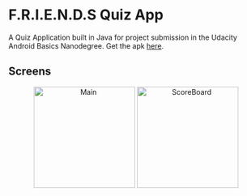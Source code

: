 # F.R.I.E.N.D.S Quiz App
A Quiz Application built in Java for project submission in the Udacity Android Basics Nanodegree.
Get the apk [here](https://drive.google.com/open?id=1g34K0EPO0McJQiTKxpVWvSk64aOjNNs8 "quiz_app.apk").

## Screens

<p align="center">
  <img src="https://user-images.githubusercontent.com/50942732/81470927-4c435c80-920b-11ea-910b-50939abfe3ce.png" width="200" title="Main">
  <img src="https://user-images.githubusercontent.com/50942732/81470923-48173f00-920b-11ea-90db-f3a96e8bc09d.png" width="200" title="ScoreBoard">
</p>
